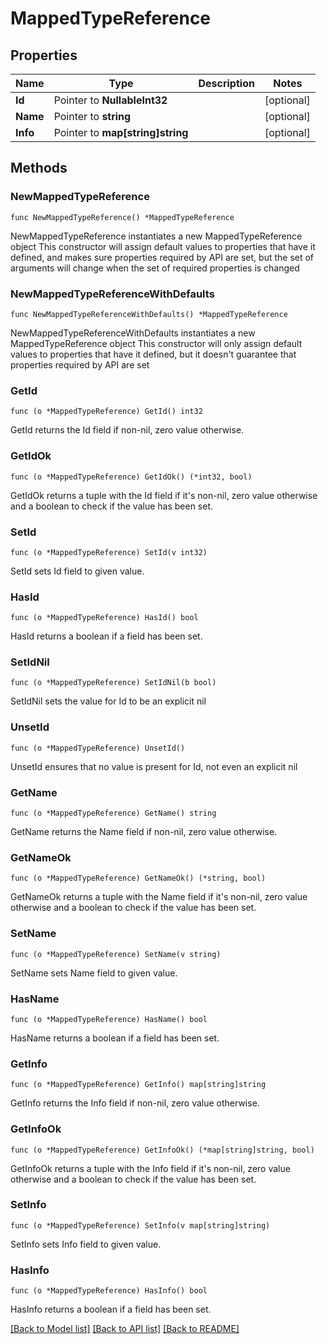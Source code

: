 # MappedTypeReference

## Properties

Name | Type | Description | Notes
------------ | ------------- | ------------- | -------------
**Id** | Pointer to **NullableInt32** |  | [optional] 
**Name** | Pointer to **string** |  | [optional] 
**Info** | Pointer to **map[string]string** |  | [optional] 

## Methods

### NewMappedTypeReference

`func NewMappedTypeReference() *MappedTypeReference`

NewMappedTypeReference instantiates a new MappedTypeReference object
This constructor will assign default values to properties that have it defined,
and makes sure properties required by API are set, but the set of arguments
will change when the set of required properties is changed

### NewMappedTypeReferenceWithDefaults

`func NewMappedTypeReferenceWithDefaults() *MappedTypeReference`

NewMappedTypeReferenceWithDefaults instantiates a new MappedTypeReference object
This constructor will only assign default values to properties that have it defined,
but it doesn't guarantee that properties required by API are set

### GetId

`func (o *MappedTypeReference) GetId() int32`

GetId returns the Id field if non-nil, zero value otherwise.

### GetIdOk

`func (o *MappedTypeReference) GetIdOk() (*int32, bool)`

GetIdOk returns a tuple with the Id field if it's non-nil, zero value otherwise
and a boolean to check if the value has been set.

### SetId

`func (o *MappedTypeReference) SetId(v int32)`

SetId sets Id field to given value.

### HasId

`func (o *MappedTypeReference) HasId() bool`

HasId returns a boolean if a field has been set.

### SetIdNil

`func (o *MappedTypeReference) SetIdNil(b bool)`

 SetIdNil sets the value for Id to be an explicit nil

### UnsetId
`func (o *MappedTypeReference) UnsetId()`

UnsetId ensures that no value is present for Id, not even an explicit nil
### GetName

`func (o *MappedTypeReference) GetName() string`

GetName returns the Name field if non-nil, zero value otherwise.

### GetNameOk

`func (o *MappedTypeReference) GetNameOk() (*string, bool)`

GetNameOk returns a tuple with the Name field if it's non-nil, zero value otherwise
and a boolean to check if the value has been set.

### SetName

`func (o *MappedTypeReference) SetName(v string)`

SetName sets Name field to given value.

### HasName

`func (o *MappedTypeReference) HasName() bool`

HasName returns a boolean if a field has been set.

### GetInfo

`func (o *MappedTypeReference) GetInfo() map[string]string`

GetInfo returns the Info field if non-nil, zero value otherwise.

### GetInfoOk

`func (o *MappedTypeReference) GetInfoOk() (*map[string]string, bool)`

GetInfoOk returns a tuple with the Info field if it's non-nil, zero value otherwise
and a boolean to check if the value has been set.

### SetInfo

`func (o *MappedTypeReference) SetInfo(v map[string]string)`

SetInfo sets Info field to given value.

### HasInfo

`func (o *MappedTypeReference) HasInfo() bool`

HasInfo returns a boolean if a field has been set.


[[Back to Model list]](../README.md#documentation-for-models) [[Back to API list]](../README.md#documentation-for-api-endpoints) [[Back to README]](../README.md)


